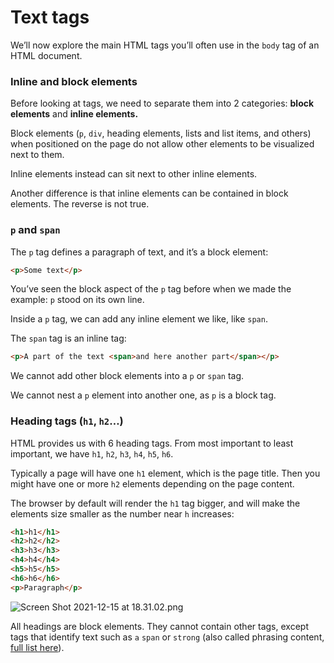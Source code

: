 # Text tags

We’ll now explore the main HTML tags you’ll often use in the `body` tag of an HTML document.

### Inline and block elements <a href="#inline-and-block-elements" id="inline-and-block-elements"></a>

Before looking at tags, we need to separate them into 2 categories: **block elements** and **inline elements.**

Block elements (`p`, `div`, heading elements, lists and list items, and others) when positioned on the page do not allow other elements to be visualized next to them.

Inline elements instead can sit next to other inline elements.

Another difference is that inline elements can be contained in block elements. The reverse is not true.

### `p` and `span` <a href="#p-and-span" id="p-and-span"></a>

The `p` tag defines a paragraph of text, and it’s a block element:

```html
<p>Some text</p>
```

You’ve seen the block aspect of the `p` tag before when we made the example: `p` stood on its own line.

Inside a `p` tag, we can add any inline element we like, like `span`.

The `span` tag is an inline tag:

```html
<p>A part of the text <span>and here another part</span></p>
```

We cannot add other block elements into a `p` or `span` tag.

We cannot nest a `p` element into another one, as `p` is a block tag.

### Heading tags (`h1`, `h2`…) <a href="#heading-tags-h1-h2" id="heading-tags-h1-h2"></a>

HTML provides us with 6 heading tags. From most important to least important, we have `h1`, `h2`, `h3`, `h4`, `h5`, `h6`.

Typically a page will have one `h1` element, which is the page title. Then you might have one or more `h2` elements depending on the page content.

The browser by default will render the `h1` tag bigger, and will make the elements size smaller as the number near `h` increases:

```html
<h1>h1</h1>
<h2>h2</h2>
<h3>h3</h3>
<h4>h4</h4>
<h5>h5</h5>
<h6>h6</h6>
<p>Paragraph</p>
```

![Screen Shot 2021-12-15 at 18.31.02.png](https://thevalleyofcode.com/images/lessons/html/text-tags/Screen\_Shot\_2021-12-15\_at\_18.31.02.png)

All headings are block elements. They cannot contain other tags, except tags that identify text such as `a` `span` or `strong` (also called phrasing content, [full list here](https://html.spec.whatwg.org/multipage/dom.html#phrasing-content)).
